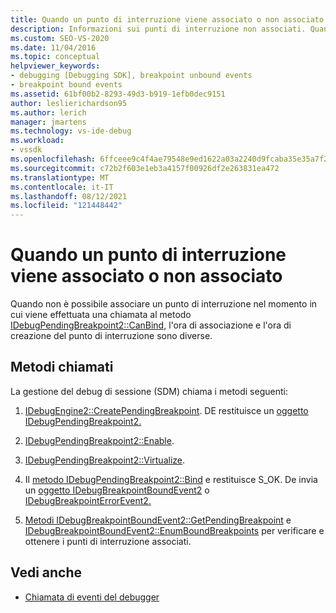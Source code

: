 ```yaml
---
title: Quando un punto di interruzione viene associato o non associato | Microsoft Docs
description: Informazioni sui punti di interruzione non associati. Quando non è possibile associare un punto di interruzione nel momento in cui viene effettuata una chiamata, l'ora di associazione e l'ora di creazione del punto di interruzione sono diverse.
ms.custom: SEO-VS-2020
ms.date: 11/04/2016
ms.topic: conceptual
helpviewer_keywords:
- debugging [Debugging SDK], breakpoint unbound events
- breakpoint bound events
ms.assetid: 61bf00b2-8293-49d3-b919-1efb0dec9151
author: leslierichardson95
ms.author: lerich
manager: jmartens
ms.technology: vs-ide-debug
ms.workload:
- vssdk
ms.openlocfilehash: 6ffceee9c4f4ae79548e9ed1622a03a2240d9fcaba35e35a7f2aae10446f2071
ms.sourcegitcommit: c72b2f603e1eb3a4157f00926df2e263831ea472
ms.translationtype: MT
ms.contentlocale: it-IT
ms.lasthandoff: 08/12/2021
ms.locfileid: "121448442"
---
```

# <a name="when-a-breakpoint-binds-or-becomes-unbound"></a>Quando un punto di interruzione viene associato o non associato
Quando non è possibile associare un punto di interruzione nel momento in cui viene effettuata una chiamata al metodo [IDebugPendingBreakpoint2::CanBind,](../../extensibility/debugger/reference/idebugpendingbreakpoint2-canbind.md) l'ora di associazione e l'ora di creazione del punto di interruzione sono diverse.

## <a name="methods-called"></a>Metodi chiamati
 La gestione del debug di sessione (SDM) chiama i metodi seguenti:

1. [IDebugEngine2::CreatePendingBreakpoint](../../extensibility/debugger/reference/idebugengine2-creatependingbreakpoint.md). DE restituisce un [oggetto IDebugPendingBreakpoint2.](../../extensibility/debugger/reference/idebugpendingbreakpoint2.md)

2. [IDebugPendingBreakpoint2::Enable](../../extensibility/debugger/reference/idebugpendingbreakpoint2-enable.md).

3. [IDebugPendingBreakpoint2::Virtualize](../../extensibility/debugger/reference/idebugpendingbreakpoint2-virtualize.md).

4. Il [metodo IDebugPendingBreakpoint2::Bind](../../extensibility/debugger/reference/idebugpendingbreakpoint2-bind.md) e restituisce S_OK. De invia un [oggetto IDebugBreakpointBoundEvent2](../../extensibility/debugger/reference/idebugbreakpointboundevent2.md) o [IDebugBreakpointErrorEvent2.](../../extensibility/debugger/reference/idebugbreakpointerrorevent2.md)

5. [Metodi IDebugBreakpointBoundEvent2::GetPendingBreakpoint](../../extensibility/debugger/reference/idebugbreakpointboundevent2-getpendingbreakpoint.md) e [IDebugBreakpointBoundEvent2::EnumBoundBreakpoints](../../extensibility/debugger/reference/idebugbreakpointboundevent2-enumboundbreakpoints.md) per verificare e ottenere i punti di interruzione associati.

## <a name="see-also"></a>Vedi anche
- [Chiamata di eventi del debugger](../../extensibility/debugger/calling-debugger-events.md)
